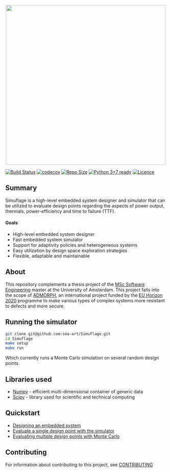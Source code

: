 
<p align="center">
    <a href="http://admorph.eu/">
        <img width="500" src="https://i.imgur.com/LJgU1Pf.png"/>
    </a>
</p>  

[![Build Status](https://travis-ci.com/sea-art/Simuflage.svg?token=N3rb3wFxBrspLC9Ysuz7&branch=master)](https://travis-ci.com/github/sea-art/Simuflage)
[![codecov](https://codecov.io/gh/sea-art/Simuflage/branch/master/graph/badge.svg?token=DJOIKL65KT)](https://codecov.io/gh/sea-art/Simuflage)
[![Repo Size](https://github-size-badge.herokuapp.com/sea-art/Simuflage.svg)](https://github.com/sea-art/Simuflage)
[![Python 3+7 ready](https://img.shields.io/badge/python-3.6%2B-blue.svg)](https://www.python.org/)
[![Licence](https://img.shields.io/badge/license-GPL--3.0--or--later-blue.svg)](LICENSE)

## Summary
Simuflage is a high-level embedded system designer and simulator that can be utilized to evaluate design points regarding
the aspects of power output, thermals, power-efficiency and time to failure (TTF).

#### Goals
- High-level embedded system designer
- Fast embedded system simulator
- Support for adaptivity policies and heterogeneous systems
- Easy utilization by design space exploration strategies
- Flexible, adaptable and maintainable

## About
This repository complements a thesis project of the [MSc Software Engineering](http://www.software-engineering-amsterdam.nl) 
master at the University of Amsterdam. This project falls into the scope of [ADMORPH](http://admorph.eu/), an international 
project funded by the [EU Horizon 2020](https://ec.europa.eu/programmes/horizon2020/en) programme to make various types of complex systems more resistant to defects and more secure.



## Running the simulator
```bash
git clone git@github.com:sea-art/Simuflage.git
cd Simuflage
make setup
make run
```
Which currently runs a Monte Carlo simulation on several random design points.

## Libraries used
- [Numpy](https://numpy.org/) - efficient multi-dimensional container of generic data 
- [Scipy](https://scipy.org/) - library used for scientific and technical computing

## Quickstart
- [Designing an embedded system](src/design/README.md)
- [Evaluate a single design point with the simulator](src/simulation/README.md)
- [Evaluating multiple design points with Monte Carlo](src/dse/README.md)

## Contributing
For information about contributing to this project, see [CONTRIBUTING](CONTRIBUTING.md)
